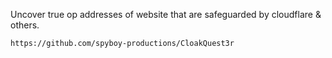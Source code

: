 
Uncover true op addresses of website that are safeguarded by cloudflare & others.
```
https://github.com/spyboy-productions/CloakQuest3r
```